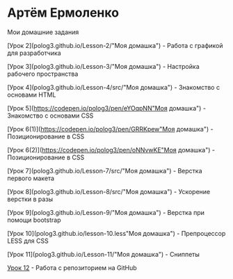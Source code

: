 # Артём Ермоленко
Мои домашние задания

[Урок 2](polog3.github.io/Lesson-2/"Моя домашка") - Работа с графикой для разработчика

[Урок 3](polog3.github.io/Lesson-3/"Моя домашка") - Настройка рабочего пространства

[Урок 4](polog3.github.io/Lesson-4/src/"Моя домашка") - Знакомство с основами HTML

[Урок 5](https://codepen.io/polog3/pen/eYOqpNN"Моя домашка") - Знакомство с основами CSS

[Урок 6(1)](https://codepen.io/polog3/pen/GRRKpew"Моя домашка") - Позиционирование в CSS

[Урок 6(2)](https://codepen.io/polog3/pen/oNNvwKE"Моя домашка") - Позиционирование в CSS

[Урок 7](polog3.github.io/Lesson-7/src/"Моя домашка") - Верстка первого макета

[Урок 8](polog3.github.io/Lesson-8/src/"Моя домашка") - Ускорение верстки в разы

[Урок 9](polog3.github.io/Lesson-9/"Моя домашка") - Верстка при помощи bootstrap

[Урок 10](polog3.github.io/lesson-10.less"Моя домашка") - Препроцессор LESS для CSS

[Урок 11](polog3.github.io/Lesson-11/"Моя домашка") - Сниппеты 

[Урок 12](https://polog3.github.io/lesson-12/ "Моя домашка") - Работа с репозиторием на GitHub
